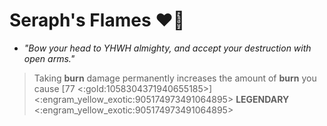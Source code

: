 # **Seraph's Flames :heart_on_fire:** 
- *"Bow your head to YHWH almighty, and accept your destruction with open arms."*

> Taking __burn__ damage permanently increases the amount of __burn__ you cause [77 <:gold:1058304371940655185>]
<:engram_yellow_exotic:905174973491064895> __LEGENDARY__ <:engram_yellow_exotic:905174973491064895>
